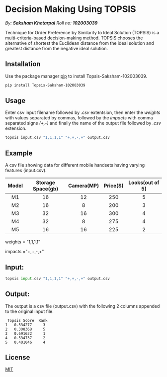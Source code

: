# Decision Making Using TOPSIS

_By: **Saksham Khetarpal**_
_Roll no: **102003039**_

Technique for Order Preference by Similarity to Ideal Solution (TOPSIS) is a multi-criteria-based decision-making method. TOPSIS chooses the alternative of shortest the Euclidean distance from the ideal solution and greatest distance from the negative ideal solution.

## Installation

Use the package manager [pip](https://pip.pypa.io/en/stable/) to install Topsis-Saksham-102003039.

```bash
pip install Topsis-Saksham-102003039
```

## Usage

Enter csv input filename followed by _.csv_ extentsion, then enter the _weights_ with values separated by commas, followed by the _impacts_ with comma separated signs _(+,-)_ and finally the name of the output file followed by _.csv_ extension.
```bash
topsis input.csv "1,1,1,1" "+,+,-,+" output.csv
```

## Example



A csv file showing data for different mobile handsets having varying features (input.csv).

| Model  | Storage Space(gb) | Camera(MP)| Price($)  | Looks(out of 5) |
| :----: |:--------------------:|:------------:|:------------:|:---------------:|
| M1 | 16 | 12 | 250 | 5 |
| M2 | 16 | 8  | 200 | 3 |
| M3 | 32 | 16 | 300 | 4 |
| M4 | 32 | 8  | 275 | 4 |
| M5 | 16 | 16 | 225 | 2 |

weights = "1,1,1,1"

impacts ="+,+,-,+"

## Input:

```python
topsis input.csv "1,1,1,1" "+,+,-,+" output.csv
```

## Output:
The output is a csv file (output.csv) with the following 2 columns appended to the original input file.
```
 Topsis Score  Rank
1   0.534277     3
2   0.308368     5
3   0.691632     1
4   0.534737     2
5   0.401046     4

``` 



## License
[MIT](https://choosealicense.com/licenses/mit/)